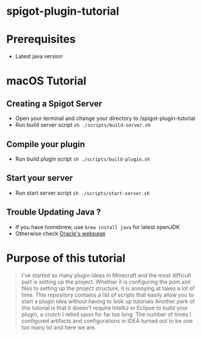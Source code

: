 # spigot-plugin-tutorial

# Prerequisites
- Latest java version

# macOS Tutorial
## Creating a Spigot Server
- Open your terminal and change your directory to /spigot-plugin-tutorial
- Run build server script `sh ./scripts/build-server.sh`

## Compile your plugin
- Run build plugin script `sh ./scripts/build-plugin.sh`

## Start your server
- Run start server script `sh ./scripts/start-server.sh`

## Trouble Updating Java ?
- If you have homebrew, use `brew install java` for latest openJDK
- Otherwise check [Oracle's webpage](https://www.oracle.com/java/technologies/downloads/)

# Purpose of this tutorial
> I've started so many plugin ideas in Minecraft and the most difficult part is setting up the project.
> Whether it is configuring the pom.xml files to setting up the project structure, it is annoying at takes a lot of time.
> This repository contains a list of scripts that easily allow you to start a plugin idea without having to look up tutorials
> Another perk of this tutorial is that it doesn't require IntelliJ or Eclipse to build your plugin, a crutch I relied upon for far too long.
> The number of times I configured artifacts and configurations in IDEA turned out to be one too many lol and here we are.
